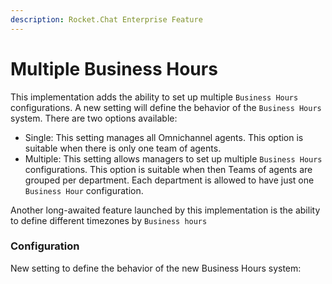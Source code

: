 ```yaml
---
description: Rocket.Chat Enterprise Feature
---
```


# Multiple Business Hours

This implementation adds the ability to set up multiple `Business Hours` configurations. A new setting will define the behavior of the `Business Hours` system. There are two options available:

* Single: This setting manages all Omnichannel agents. This option is suitable when there is only one team of agents.
* Multiple: This setting allows managers to set up multiple `Business Hours` configurations. This option is suitable when then Teams of agents are grouped per department. Each department is allowed to have just one `Business Hour` configuration.

Another long-awaited feature launched by this implementation is the ability to define different timezones by `Business hours`

### Configuration

New setting to define the behavior of the new Business Hours system:




